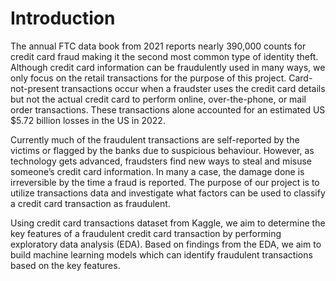 # Introduction
 
The annual FTC data book from 2021 reports nearly 390,000 counts for credit card fraud making it the second most common type of identity theft. Although credit card information can be fraudulently used in many ways, we only focus on the retail transactions for the purpose of this project. Card-not-present transactions occur when a fraudster uses the credit card details but not the actual credit card to perform online, over-the-phone, or mail order transactions. These transactions alone accounted for an estimated US $5.72 billion losses in the US in 2022.

Currently much of the fraudulent transactions are self-reported by the victims or flagged by the banks due to suspicious behaviour. However, as technology gets advanced, fraudsters find new ways to steal and misuse someone’s credit card information. In many a case, the damage done is irreversible by the time a fraud is reported. The purpose of our project is to utilize transactions data and investigate what factors can be used to classify a credit card transaction as fraudulent.

Using credit card transactions dataset from Kaggle, we aim to determine the key features of a fraudulent credit card transaction by performing exploratory data analysis (EDA). Based on findings from the EDA, we aim to build machine learning models which can identify fraudulent transactions based on the key features.
